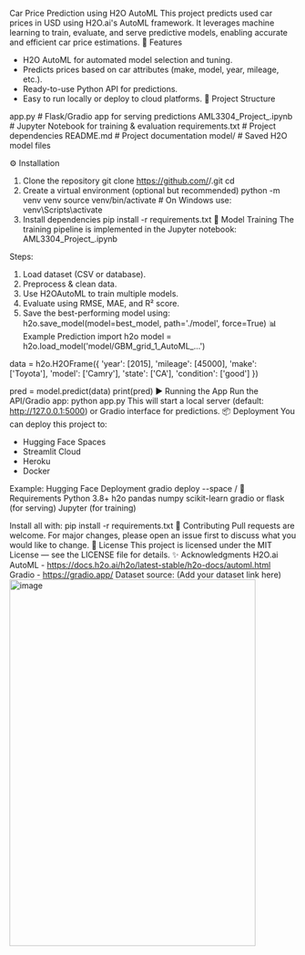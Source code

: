 Car Price Prediction using H2O AutoML
This project predicts used car prices in USD using H2O.ai's AutoML framework. It leverages machine learning to train, evaluate, and serve predictive models, enabling accurate and efficient car price estimations.
🚀 Features
- H2O AutoML for automated model selection and tuning.
- Predicts prices based on car attributes (make, model, year, mileage, etc.).
- Ready-to-use Python API for predictions.
- Easy to run locally or deploy to cloud platforms.
📂 Project Structure

app.py                  # Flask/Gradio app for serving predictions
AML3304_Project_.ipynb  # Jupyter Notebook for training & evaluation
requirements.txt        # Project dependencies
README.md               # Project documentation
model/                  # Saved H2O model files

⚙️ Installation
1. Clone the repository
git clone https://github.com/<your-username>/<your-repo>.git
cd <your-repo>
2. Create a virtual environment (optional but recommended)
python -m venv venv
source venv/bin/activate  # On Windows use: venv\Scripts\activate
3. Install dependencies
pip install -r requirements.txt
🧠 Model Training
The training pipeline is implemented in the Jupyter notebook: AML3304_Project_.ipynb

Steps:
1. Load dataset (CSV or database).
2. Preprocess & clean data.
3. Use H2OAutoML to train multiple models.
4. Evaluate using RMSE, MAE, and R² score.
5. Save the best-performing model using:
h2o.save_model(model=best_model, path='./model', force=True)
📊 Example Prediction
import h2o
model = h2o.load_model('model/GBM_grid_1_AutoML_...')

data = h2o.H2OFrame({
    'year': [2015],
    'mileage': [45000],
    'make': ['Toyota'],
    'model': ['Camry'],
    'state': ['CA'],
    'condition': ['good']
})

pred = model.predict(data)
print(pred)
▶️ Running the App
Run the API/Gradio app:
python app.py
This will start a local server (default: http://127.0.0.1:5000) or Gradio interface for predictions.
📦 Deployment
You can deploy this project to:
- Hugging Face Spaces
- Streamlit Cloud
- Heroku
- Docker

Example: Hugging Face Deployment
gradio deploy --space <your-hf-username>/<space-name>
📜 Requirements
Python 3.8+
h2o
pandas
numpy
scikit-learn
gradio or flask (for serving)
Jupyter (for training)

Install all with:
pip install -r requirements.txt
🤝 Contributing
Pull requests are welcome. For major changes, please open an issue first to discuss what you would like to change.
📄 License
This project is licensed under the MIT License — see the LICENSE file for details.
✨ Acknowledgments
H2O.ai AutoML - https://docs.h2o.ai/h2o/latest-stable/h2o-docs/automl.html
Gradio - https://gradio.app/
Dataset source: (Add your dataset link here)
<img width="432" height="643" alt="image" src="https://github.com/user-attachments/assets/5f2bf731-68bc-4ca7-818a-27a7d2c9f629" />

